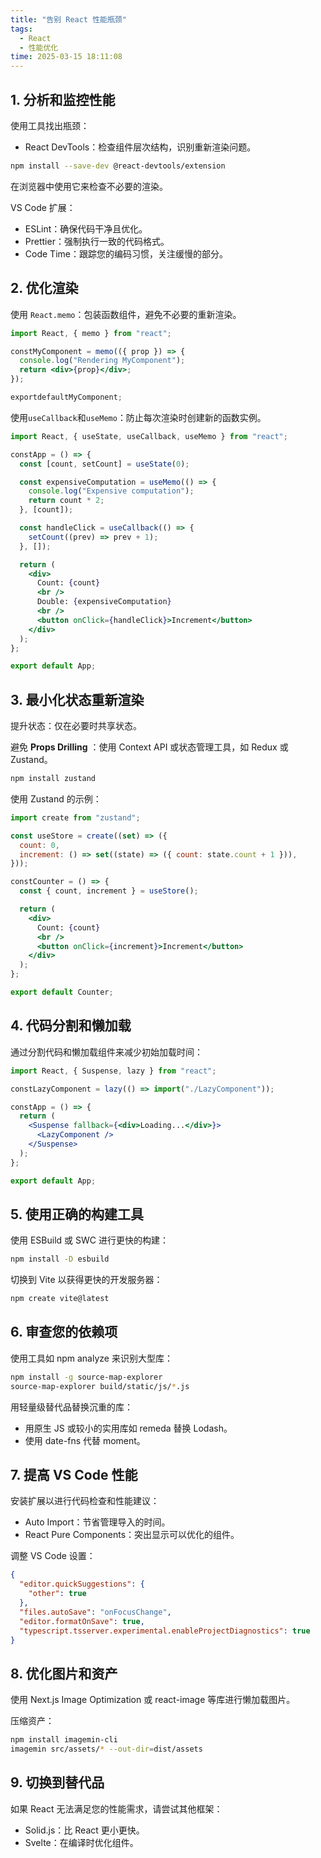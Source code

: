 ```yaml
---
title: "告别 React 性能瓶颈"
tags:
  - React
  - 性能优化
time: 2025-03-15 18:11:08
---
```


## 1\. 分析和监控性能

使用工具找出瓶颈：

- React DevTools：检查组件层次结构，识别重新渲染问题。

```sh
npm install --save-dev @react-devtools/extension
```

在浏览器中使用它来检查不必要的渲染。

VS Code 扩展：

- ESLint：确保代码干净且优化。
- Prettier：强制执行一致的代码格式。
- Code Time：跟踪您的编码习惯，关注缓慢的部分。

## 2\. 优化渲染

使用 `React.memo`：包装函数组件，避免不必要的重新渲染。

```jsx
import React, { memo } from "react";

constMyComponent = memo(({ prop }) => {
  console.log("Rendering MyComponent");
  return <div>{prop}</div>;
});

exportdefaultMyComponent;
```

使用`useCallback`和`useMemo`：防止每次渲染时创建新的函数实例。

```jsx
import React, { useState, useCallback, useMemo } from "react";

constApp = () => {
  const [count, setCount] = useState(0);

  const expensiveComputation = useMemo(() => {
    console.log("Expensive computation");
    return count * 2;
  }, [count]);

  const handleClick = useCallback(() => {
    setCount((prev) => prev + 1);
  }, []);

  return (
    <div>
      Count: {count}
      <br />
      Double: {expensiveComputation}
      <br />
      <button onClick={handleClick}>Increment</button>
    </div>
  );
};

export default App;
```

## 3\. 最小化状态重新渲染

提升状态：仅在必要时共享状态。

避免 **Props Drilling** ：使用 Context API 或状态管理工具，如 Redux 或 Zustand。

```sh
npm install zustand
```

使用 Zustand 的示例：

```jsx
import create from "zustand";

const useStore = create((set) => ({
  count: 0,
  increment: () => set((state) => ({ count: state.count + 1 })),
}));

constCounter = () => {
  const { count, increment } = useStore();

  return (
    <div>
      Count: {count}
      <br />
      <button onClick={increment}>Increment</button>
    </div>
  );
};

export default Counter;
```

## 4\. 代码分割和懒加载

通过分割代码和懒加载组件来减少初始加载时间：

```jsx
import React, { Suspense, lazy } from "react";

constLazyComponent = lazy(() => import("./LazyComponent"));

constApp = () => {
  return (
    <Suspense fallback={<div>Loading...</div>}>
      <LazyComponent />
    </Suspense>
  );
};

export default App;
```

## 5\. 使用正确的构建工具

使用 ESBuild 或 SWC 进行更快的构建：

```sh
npm install -D esbuild
```

切换到 Vite 以获得更快的开发服务器：

```sh
npm create vite@latest
```

## 6\. 审查您的依赖项

使用工具如 npm analyze 来识别大型库：

```sh
npm install -g source-map-explorer
source-map-explorer build/static/js/*.js
```

用轻量级替代品替换沉重的库：

- 用原生 JS 或较小的实用库如 remeda 替换 Lodash。
- 使用 date-fns 代替 moment。

## 7\. 提高 VS Code 性能

安装扩展以进行代码检查和性能建议：

- Auto Import：节省管理导入的时间。
- React Pure Components：突出显示可以优化的组件。

调整 VS Code 设置：

```json
{
  "editor.quickSuggestions": {
    "other": true
  },
  "files.autoSave": "onFocusChange",
  "editor.formatOnSave": true,
  "typescript.tsserver.experimental.enableProjectDiagnostics": true
}
```

## 8\. 优化图片和资产

使用 Next.js Image Optimization 或 react-image 等库进行懒加载图片。

压缩资产：

```sh
npm install imagemin-cli
imagemin src/assets/* --out-dir=dist/assets
```

## 9\. 切换到替代品

如果 React 无法满足您的性能需求，请尝试其他框架：

- Solid.js：比 React 更小更快。
- Svelte：在编译时优化组件。

